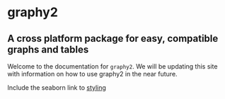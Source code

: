 # graphy2

## A cross platform package for easy, compatible graphs and tables

Welcome to the documentation for `graphy2`. We will be updating this site with information 
on how to use graphy2 in the near future. 



Include the seaborn link to [styling](https://seaborn.pydata.org/tutorial/aesthetics.html) 